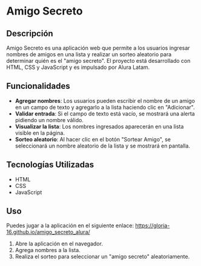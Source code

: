 # Amigo Secreto

## Descripción

Amigo Secreto es una aplicación web que permite a los usuarios ingresar nombres de amigos en una lista y realizar un sorteo aleatorio para determinar quién es el "amigo secreto". El proyecto está desarrollado con HTML, CSS y JavaScript y es impulsado por Alura Latam.

## Funcionalidades

- **Agregar nombres**: Los usuarios pueden escribir el nombre de un amigo en un campo de texto y agregarlo a la lista haciendo clic en "Adicionar".
- **Validar entrada**: Si el campo de texto está vacío, se mostrará una alerta pidiendo un nombre válido.
- **Visualizar la lista**: Los nombres ingresados aparecerán en una lista visible en la página.
- **Sorteo aleatorio**: Al hacer clic en el botón "Sortear Amigo", se seleccionará un nombre aleatorio de la lista y se mostrará en pantalla.

## Tecnologías Utilizadas

- HTML
- CSS
- JavaScript

## Uso

Puedes jugar a la aplicación en el siguiente enlace: https://gloria-16.github.io/amigo_secreto_alura/

1. Abre la aplicación en el navegador.
2. Agrega nombres a la lista.
3. Realiza el sorteo para seleccionar un "amigo secreto" aleatoriamente.
